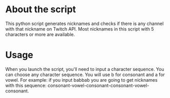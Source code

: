 # About the script
This python script generates nicknames and checks if there is any channel with that nickname on Twitch API. Most nicknames in this script with 5 characters or more are available.

# Usage
When you launch the script, you'll need to input a character sequence. You can choose any character sequence. You will use b for consonant and a for vowel. For example: if you input babbab you are going to get nicknames with this sequence: consonant-vowel-consonant-consonant-vowel-consonant.

